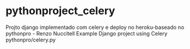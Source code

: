 # pythonproject_celery
Projto django implementado com celery e deploy no heroku-baseado no pythonpro - Renzo Nuccitell
Example Django project using Celery
pythonpro/celery.py

